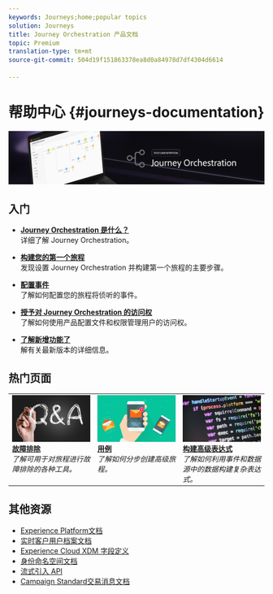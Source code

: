 ```yaml
---
keywords: Journeys;home;popular topics
solution: Journeys
title: Journey Orchestration 产品文档
topic: Premium
translation-type: tm+mt
source-git-commit: 504d19f151863378ea8d0a84978d7df4304d6614

---
```



# 帮助中心 {#journeys-documentation}

![](using/assets/do-not-localize/bannerjourney.png)

## 入门

* **[Journey Orchestration 是什么？](using/about/about-journey-orchestration.md)**<br/>详细了解 Journey Orchestration。

* **[构建您的第一个旅程](using/about/get-started.md)**<br/>发现设置 Journey Orchestration 并构建第一个旅程的主要步骤。

* **[配置事件](using/event/about-events.md#section_tbk_5qt_pgb)**<br/>了解如何配置您的旅程将侦听的事件。

* **[授予对 Journey Orchestration 的访问权](using/about/access-management.md)**<br/>了解如何使用产品配置文件和权限管理用户的访问权。

* **[了解新增功能了](using/release-notes/release-notes.md)**<br/>解有关最新版本的详细信息。

## 热门页面

<table>
<tr>
    <td valign="top">
        <a href="using/about/troubleshooting.md">
       <img alt="开发人员" src="using/assets/do-not-localize/FAQ.png" />
       </a>
    <div>
    <a href="using/about/troubleshooting.md"><strong>故障排除</strong></a>
    </div>
    <em>了解可用于对旅程进行故障排除的各种工具。</em>
    <br>
  </td>
  <td valign="top">
    <a href="using/usecase/building-the-journey.md">
      <img alt="构建" src="using/assets/do-not-localize/design.png"/>
    </a>
    <div>
    <a href="using/usecase/building-the-journey.md"><strong>用例</strong></a>
    </div>
    <em>了解如何分步创建高级旅程。</em>
    <br>
  </td>
  <td valign="top">
    <a href="using/expression/expressionadvanced.md">
      <img alt="条件" src="using/assets/do-not-localize/dev.png"/>
    </a>
    <div>
    <a href="using/expression/expressionadvanced.md"><strong>构建高级表达式</strong></a>
    </div>
    <em>了解如何利用事件和数据源中的数据构建复杂表达式。</em>
    <br>
  </td>
</tr>
</table>

## 其他资源

* [Experience Platform文档](https://www.adobe.com/cn/experience-platform/documentation-and-developer-resources.html)
* [实时客户用户档案文档](https://docs.adobe.com/content/help/en/experience-platform/profile/home.html)
* [Experience Cloud XDM 字段定义](https://docs.adobe.com/content/help/en/experience-platform/xdm/home.html)
* [身份命名空间文档](https://docs.adobe.com/content/help/en/experience-platform/identity/home.html)
* [流式引入 API](https://docs.adobe.com/content/help/en/experience-platform/ingestion/streaming/overview.html)
* [Campaign Standard交易消息文档](https://docs.adobe.com/content/help/en/campaign-standard/using/communication-channels/transactional-messaging/about-transactional-messaging.html)
